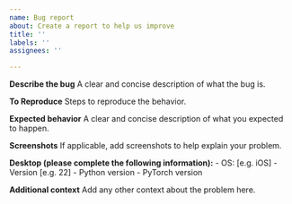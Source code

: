 ```yaml
---
name: Bug report
about: Create a report to help us improve
title: ''
labels: ''
assignees: ''

---
```


**Describe the bug**
A clear and concise description of what the bug is.

**To Reproduce**
Steps to reproduce the behavior.

**Expected behavior**
A clear and concise description of what you expected to happen.

**Screenshots**
If applicable, add screenshots to help explain your problem.

**Desktop (please complete the following information):**
	-   OS: \[e.g. iOS]
	-   Version \[e.g. 22]
	-   Python version
	-   PyTorch version

**Additional context**
Add any other context about the problem here.
